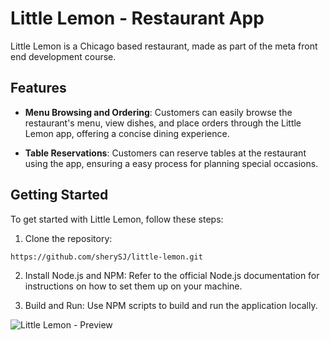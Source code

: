 # Little Lemon - Restaurant App

Little Lemon is a  Chicago based restaurant, made as part of the meta front end development course. 

## Features

- **Menu Browsing and Ordering**: Customers can easily browse the restaurant's menu, view dishes, and place orders through the Little Lemon app, offering a concise dining experience.

- **Table Reservations**: Customers can reserve tables at the restaurant using the app, ensuring a easy process for planning special occasions.


## Getting Started

To get started with Little Lemon, follow these steps:

1. Clone the repository:

`https://github.com/sherySJ/little-lemon.git`


2. Install Node.js and NPM: Refer to the official Node.js documentation for instructions on how to set them up on your machine.

3. Build and Run: Use NPM scripts to build and run the application locally.


![Little Lemon - Preview](https://your-username.github.io/little-lemon/src/components/layout/assets/logo.png)
